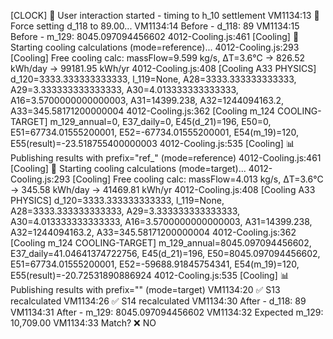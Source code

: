 [CLOCK] 🎯 User interaction started - timing to h_10 settlement
VM1134:13 🔧 Force setting d_118 to 89.00...
VM1134:14 Before - d_118: 89
VM1134:15 Before - m_129: 8045.097094456602
4012-Cooling.js:461 [Cooling] 🚀 Starting cooling calculations (mode=reference)...
4012-Cooling.js:293 [Cooling] Free cooling calc: massFlow=9.599 kg/s, ΔT=3.6°C → 826.52 kWh/day → 99181.95 kWh/yr
4012-Cooling.js:408 [Cooling A33 PHYSICS] d_120=3333.333333333333, l_119=None, A28=3333.333333333333, A29=3.333333333333333, A30=4.013333333333333, A16=3.5700000000000003, A31=14399.238, A32=1244094163.2, A33=345.58171200000004
4012-Cooling.js:362 [Cooling m_124 COOLING-TARGET] m_129_annual=0, E37_daily=0, E45(d_21)=196, E50=0, E51=67734.01555200001, E52=-67734.01555200001, E54(m_19)=120, E55(result)=-23.518755400000003
4012-Cooling.js:535 [Cooling] 📊 Publishing results with prefix="ref_" (mode=reference)
4012-Cooling.js:461 [Cooling] 🚀 Starting cooling calculations (mode=target)...
4012-Cooling.js:293 [Cooling] Free cooling calc: massFlow=4.013 kg/s, ΔT=3.6°C → 345.58 kWh/day → 41469.81 kWh/yr
4012-Cooling.js:408 [Cooling A33 PHYSICS] d_120=3333.333333333333, l_119=None, A28=3333.333333333333, A29=3.333333333333333, A30=4.013333333333333, A16=3.5700000000000003, A31=14399.238, A32=1244094163.2, A33=345.58171200000004
4012-Cooling.js:362 [Cooling m_124 COOLING-TARGET] m_129_annual=8045.097094456602, E37_daily=41.04641374722756, E45(d_21)=196, E50=8045.097094456602, E51=67734.01555200001, E52=-59688.91845754341, E54(m_19)=120, E55(result)=-20.72531890886924
4012-Cooling.js:535 [Cooling] 📊 Publishing results with prefix="" (mode=target)
VM1134:20 ✅ S13 recalculated
VM1134:26 ✅ S14 recalculated
VM1134:30 After - d_118: 89
VM1134:31 After - m_129: 8045.097094456602
VM1134:32 Expected m_129: 10,709.00
VM1134:33 Match? ❌ NO